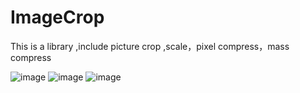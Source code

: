 # ImageCrop

This is a library ,include picture crop ,scale，pixel compress，mass compress


![image](https://github.com/FreetoflyBai/CameraManager/blob/master/screenshots/1.png)
![image](https://github.com/FreetoflyBai/CameraManager/blob/master/screenshots/2.png)
![image](https://github.com/FreetoflyBai/CameraManager/blob/master/screenshots/3.png)
